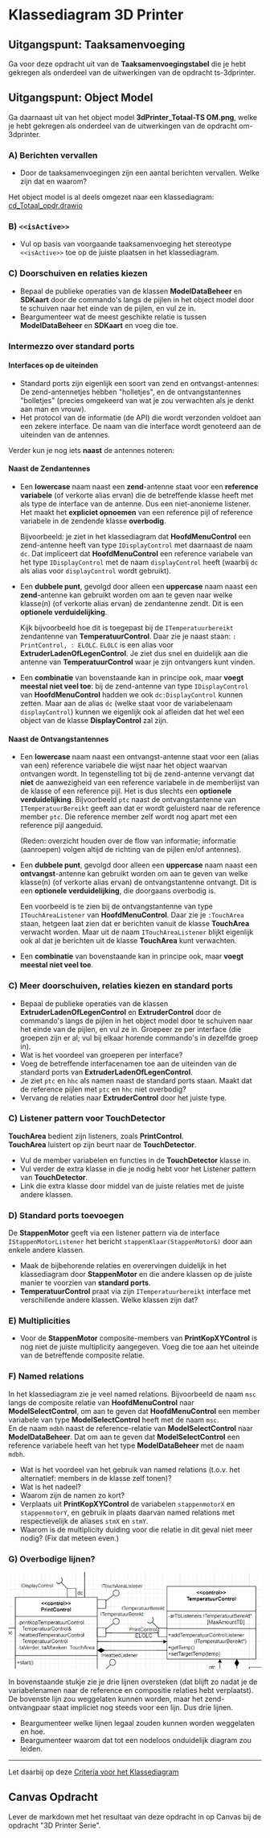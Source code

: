 # Klassediagram 3D Printer

## Uitgangspunt: Taaksamenvoeging
Ga voor deze opdracht uit van de **Taaksamenvoegingstabel** die je hebt gekregen als onderdeel van de uitwerkingen van de opdracht ts-3dprinter.

## Uitgangspunt: Object Model

Ga daarnaast uit van het object model **3dPrinter_Totaal-TS OM.png**, welke je hebt gekregen als onderdeel van de uitwerkingen van de opdracht om-3dprinter.

### A) Berichten vervallen

- Door de taaksamenvoegingen zijn een aantal berichten vervallen. Welke zijn dat en waarom?

Het object model is al deels omgezet naar een klassediagram: [cd_Totaal_opdr.drawio](./cd_Totaal_opdr.drawio)

### B) ``<<isActive>>``

- Vul op basis van voorgaande taaksamenvoeging het stereotype `<<isActive>>` toe op de juiste plaatsen in het klassediagram.

### C) Doorschuiven en relaties kiezen

- Bepaal de publieke operaties van de klassen **ModelDataBeheer** en **SDKaart** door de commando's langs de pijlen in het object model door te schuiven naar het einde van de pijlen, en vul ze in.
- Beargumenteer wat de meest geschikte relatie is tussen **ModelDataBeheer** en **SDKaart** en voeg die toe.

### Intermezzo over standard ports

#### Interfaces op de **uiteinden**

- Standard ports zijn eigenlijk een soort van zend en ontvangst-antennes: De zend-antennetjes hebben "holletjes", en de ontvangstantennes "bolletjes" (precies omgekeerd van wat je zou verwachten als je denkt aan man en vrouw).
- Het protocol van de informatie (de API) die wordt verzonden voldoet aan een zekere interface. De naam van die interface wordt genoteerd aan de uiteinden van de antennes.

Verder kun je nog iets **naast** de antennes noteren:

#### Naast de **Zend**antennes

- Een **lowercase** naam naast een **zend**-antenne staat voor een **reference variabele** (of verkorte alias ervan) die de betreffende klasse heeft met als type de interface van de antenne. Dus een niet-anonieme listener. Het maakt het **expliciet opnoemen** van een reference pijl of reference variabele in de zendende klasse **overbodig**.

  Bijvoorbeeld: je ziet in het klassediagram dat **HoofdMenuControl** een zend-antenne heeft van type `IDisplayControl` met daarnaast de naam `dc`. Dat impliceert dat **HoofdMenuControl** een reference variabele van het type `IDisplayControl` met de naam `displayControl` heeft (waarbij `dc` als alias voor `displayControl` wordt gebruikt).

- Een **dubbele punt**, gevolgd door alleen een **uppercase** naam naast een **zend**-antenne kan gebruikt worden om aan te geven naar welke klasse(n) (of verkorte alias ervan) de zendantenne zendt. Dit is een **optionele verduidelijking**.

  Kijk bijvoorbeeld hoe dit is toegepast bij de `ITemperatuurbereikt` zendantenne van **TemperatuurControl**. Daar zie je naast staan: `: PrintControl, : ELOLC`. `ELOLC` is een alias voor **ExtruderLadenOfLegenControl**. Je ziet dus snel en duidelijk aan die antenne van **TemperatuurControl** waar je zijn ontvangers kunt vinden.

- Een **combinatie** van bovenstaande kan in principe ook, maar **voegt meestal niet veel toe**: bij de zend-antenne van type `IDisplayControl` van **HoofdMenuControl** hadden we ook `dc:DisplayControl` kunnen zetten. Maar aan de alias `dc` (welke staat voor de variabelenaam `displayControl`) kunnen we eigenlijk ook al afleiden dat het wel een object van de klasse **DisplayControl** zal zijn.

#### Naast de **Ontvangst**antennes

- Een **lowercase** naam naast een ontvangst-antenne staat voor een (alias van een) reference variabele die wijst naar het object waarvan ontvangen wordt. In tegenstelling tot bij de zend-antenne vervangt dat **niet** de aanwezigheid van een reference variabele in de memberlijst van de klasse of een reference pijl. Het is dus slechts een **optionele verduidelijking**. Bijvoorbeeld `ptc` naast de ontvangstantenne van `ITemperatuurBereikt` geeft aan dat er wordt geluisterd naar de reference member `ptc`. Die reference member zelf wordt nog apart met een reference pijl aangeduid.

  (Reden: overzicht houden over de flow van informatie; informatie (aanroepen) volgen altijd de richting van de pijlen en/of antennes).

- Een **dubbele punt**, gevolgd door alleen een **uppercase** naam naast een **ontvangst**-antenne kan gebruikt worden om aan te geven van welke klasse(n) (of verkorte alias ervan) de ontvangstantenne ontvangt. Dit is een **optionele verduidelijking**, die doorgaans overbodig is.

  Een voorbeeld is te zien bij de ontvangstantenne van type `ITouchAreaListener` van **HoofdMenuControl**. Daar zie je `:TouchArea` staan, hetgeen laat zien dat er berichten vanuit de klasse **TouchArea** verwacht worden. Maar uit de naam `ITouchAreaListener` blijkt eigenlijk ook al dat je berichten uit de klasse **TouchArea** kunt verwachten.

- Een **combinatie** van bovenstaande kan in principe ook, maar **voegt meestal niet veel toe**.

### C) Meer doorschuiven, relaties kiezen en standard ports

- Bepaal de publieke operaties van de klassen **ExtruderLadenOfLegenControl** en **ExtruderControl** door de commando's langs de pijlen in het object model door te schuiven naar het einde van de pijlen, en vul ze in. Groepeer ze per interface (die groepen zijn er al; vul bij elkaar horende commando's in dezelfde groep in).
- Wat is het voordeel van groeperen per interface?
- Voeg de betreffende interfacenamen toe aan de uiteinden van de standard ports van **ExtruderLadenOfLegenControl**.
- Je ziet `ptc` en `hhc` als namen naast de standard ports staan. Maakt dat de reference pijlen met `ptc` en `hhc` niet overbodig?
- Vervang de relaties naar **ExtruderControl** door het juiste type.

### C) Listener pattern voor TouchDetector

**TouchArea** bedient zijn listeners, zoals **PrintControl**.  
**TouchArea** luistert op zijn beurt naar de **TouchDetector**.

- Vul de member variabelen en functies in de **TouchDetector** klasse in.
- Vul verder de extra klasse in die je nodig hebt voor het Listener pattern van **TouchDetector**.
- Link die extra klasse door middel van de juiste relaties met de juiste andere klassen.

### D) Standard ports toevoegen

De **StappenMotor** geeft via een listener pattern via de interface `IStappenMotorListener` het bericht `stappenKlaar(StappenMotor&)` door aan enkele andere klassen.

- Maak de bijbehorende relaties en overervingen duidelijk in het klassediagram door **StappenMotor** en die andere klassen op de juiste manier te voorzien van **standard ports**.
- **TemperatuurControl** praat via zijn `ITemperatuurbereikt` interface met verschillende andere klassen. Welke klassen zijn dat?

### E) Multiplicities

- Voor de **StappenMotor** composite-members van **PrintKopXYControl** is nog niet de juiste multiplicity aangegeven. Voeg die toe aan het uiteinde van de betreffende composite relatie.

### F) Named relations

In het klassediagram zie je veel named relations. Bijvoorbeeld de naam `msc` langs de composite relatie van **HoofdMenuControl** naar **ModelSelectControl**, om aan te geven dat **HoofdMenuControl** een member variabele van type **ModelSelectControl** heeft met de naam `msc`.  
En de naam `mdbh` naast de reference-relatie van **ModelSelectControl** naar **ModelDataBeheer**. Dat om aan te geven dat **ModelSelectControl** een reference variabele heeft van het type **ModelDataBeheer** met de naam `mdbh`.

- Wat is het voordeel van het gebruik van named relations (t.o.v. het alternatief: members in de klasse zelf tonen)?
- Wat is het nadeel?
- Waarom zijn de namen zo kort?
- Verplaats uit **PrintKopXYControl** de variabelen `stappenmotorX` en `stappenmotorY`, en gebruik in plaats daarvan named relations met respectievelijk de aliases `stmX` en `stmY`.
- Waarom is de multiplicity duiding voor die relatie in dit geval niet meer nodig? (Fix dat meteen even.)

### G) Overbodige lijnen?
![alt text](image.png)

In bovenstaande stukje zie je drie lijnen oversteken (dat blijft zo nadat je de variabelenamen naar de reference en compositie relaties hebt verplaatst).  
De bovenste lijn zou weggelaten kunnen worden, maar het zend-ontvangpaar staat impliciet nog steeds voor een lijn. Dus drie lijnen.

- Beargumenteer welke lijnen legaal zouden kunnen worden weggelaten en hoe.
- Beargumenteer waarom dat tot een nodeloos onduidelijk diagram zou leiden.

---

Let daarbij op deze [Criteria voor het Klassediagram](../../../../../leerdoelen/portfolio-items/klassendiagram.md)

## Canvas Opdracht
Lever de markdown met het resultaat van deze opdracht in op Canvas bij de opdracht "3D Printer Serie".